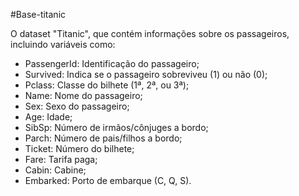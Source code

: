 #Base-titanic

O dataset "Titanic", que contém informações sobre os passageiros, incluindo variáveis como:

- PassengerId: Identificação do passageiro; 
- Survived: Indica se o passageiro sobreviveu (1) ou não (0);
- Pclass: Classe do bilhete (1ª, 2ª, ou 3ª);
- Name: Nome do passageiro;
- Sex: Sexo do passageiro;
- Age: Idade;
- SibSp: Número de irmãos/cônjuges a bordo;
- Parch: Número de pais/filhos a bordo;
- Ticket: Número do bilhete;
- Fare: Tarifa paga;
- Cabin: Cabine;
- Embarked: Porto de embarque (C, Q, S).
